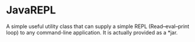 JavaREPL
========

A simple useful utility class that can supply a simple REPL (Read–eval–print loop) to any command-line application. It is actually provided as a *jar.
